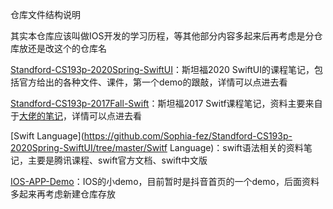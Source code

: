 仓库文件结构说明

其实本仓库应该叫做IOS开发的学习历程，等其他部分内容多起来后再考虑是分仓库放还是改这个的仓库名

[Standford-CS193p-2020Spring-SwiftUI](https://github.com/Sophia-fez/Standford-CS193p-2020Spring-SwiftUI/tree/master/Standford-CS193p-2020Spring-SwiftUI)：斯坦福2020 SwiftUI的课程笔记，包括官方给出的各种文件、课件，第一个demo的跟敲，详情可以点进去看

[Standford-CS193p-2017Fall-Swift](https://github.com/Sophia-fez/Standford-CS193p-2020Spring-SwiftUI/tree/master/Standford-CS193p-2017Fall-Swift)：斯坦福2017 Switf课程笔记，资料主要来自于[大佬的笔记](https://github.com/Sophia-fez/Standford-CS193p-2017Fall-Swift)，详情可以点进去看

[Swift Language](https://github.com/Sophia-fez/Standford-CS193p-2020Spring-SwiftUI/tree/master/Switf Language)：swift语法相关的资料笔记，主要是腾讯课程、swift官方文档、swift中文版

[IOS-APP-Demo](https://github.com/Sophia-fez/Standford-CS193p-2020Spring-SwiftUI/tree/master/IOS-APP-Demo)：IOS的小demo，目前暂时是抖音首页的一个demo，后面资料多起来再考虑新建仓库存放





